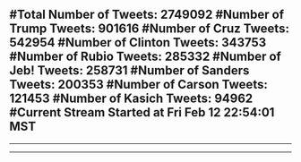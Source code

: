 #Total Number of Tweets: 2749092 
#Number of Trump Tweets: 901616
#Number of Cruz Tweets: 542954
#Number of Clinton Tweets: 343753
#Number of Rubio Tweets: 285332
#Number of Jeb! Tweets: 258731
#Number of Sanders Tweets: 200353
#Number of Carson Tweets: 121453
#Number of Kasich Tweets: 94962
#Current Stream Started at Fri Feb 12 22:54:01 MST
---
---
---
